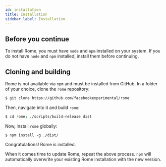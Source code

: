```yaml
---
id: installation
title: Installation
sidebar_label: Installation
---
```


## Before you continue

To install Rome, you must have `node` and `npm` installed on your system. If you do not have `node` and `npm`
installed, install them before continuing.

## Cloning and building

Rome is not available via `npm` and must be installed from GitHub.
In a folder of your choice, clone the `rome` repository:
```bash
$ git clone https://github.com/facebookexperimental/rome
```
Then, navigate into it and build `rome`:
```bash
$ cd rome; ./scripts/build-release dist
```
Now, install `rome` globally:
```
$ npm install -g ./dist/
```

Congratulations! Rome is installed.

When it comes time to update Rome, repeat the above process. `npm` will
automatically overwrite your existing Rome installation with the new version.